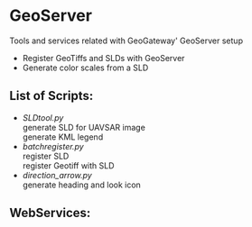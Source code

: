 # GeoServer

Tools and services related with GeoGateway' GeoServer setup  
* Register GeoTiffs and SLDs with GeoServer
* Generate color scales from a SLD  

## List of Scripts:  
* *SLDtool.py*  
generate SLD for UAVSAR image  
generate KML legend
* *batchregister.py*  
register SLD    
register Geotiff with SLD
* *direction_arrow.py*  
generate heading and look icon  

## WebServices:
